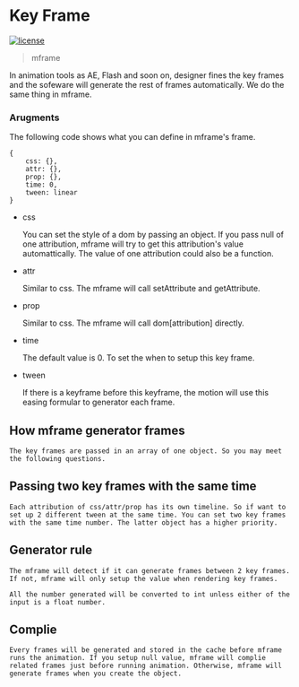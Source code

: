 # Key Frame

[![license](https://img.shields.io/github/license/momentum-design/momentum-ui.svg?color=blueviolet)](https://github.com/momentum-design/momentum-ui/blob/master/charts/LICENSE)

> mframe

In animation tools as AE, Flash and soon on, designer fines the key frames and the sofeware will generate the rest of frames automatically. We do the same thing in mframe. 

### Arugments

The following code shows what you can define in mframe's frame.

```
{
    css: {},
    attr: {},
    prop: {},
    time: 0,
    tween: linear
}
```

+ css

    You can set the style of a dom by passing an object. If you pass null of one attribution, mframe will try to get this attribution's value automattically. The value of one attribution could also be a function.

+ attr

    Similar to css. The mframe will call setAttribute and getAttribute.

+ prop

    Similar to css. The mframe will call dom[attribution] directly.

+ time

    The default value is 0. To set the when to setup this key frame.

+ tween

    If there is a keyframe before this keyframe, the motion will use this easing formular to generator each frame.

## How mframe generator frames

    The key frames are passed in an array of one object. So you may meet the following questions.

## Passing two key frames with the same time

    Each attribution of css/attr/prop has its own timeline. So if want to set up 2 different tween at the same time. You can set two key frames with the same time number. The latter object has a higher priority.

## Generator rule

    The mframe will detect if it can generate frames between 2 key frames. If not, mframe will only setup the value when rendering key frames.

    All the number generated will be converted to int unless either of the input is a float number.

## Complie

    Every frames will be generated and stored in the cache before mframe runs the animation. If you setup null value, mframe will complie related frames just before running animation. Otherwise, mframe will generate frames when you create the object.